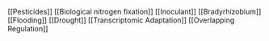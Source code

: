 [[Pesticides]]
[[Biological nitrogen fixation]]
[[Inoculant]]
[[Bradyrhizobium]]
[[Flooding]]
[[Drought]]
[[Transcriptomic Adaptation]]
[[Overlapping Regulation]]
